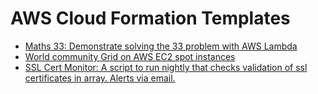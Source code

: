 # AWS Cloud Formation Templates

* [Maths 33: Demonstrate solving the 33 problem with AWS Lambda](https://github.com/craigmayhew/aws-cloudformation/blob/master/maths-33.json)
* [World community Grid on AWS EC2 spot instances](https://github.com/craigmayhew/aws-cloudformation/blob/master/ec2spot-world-community-grid.json)
* [SSL Cert Monitor: A script to run nightly that checks validation of ssl certificates in array. Alerts via email.](https://github.com/craigmayhew/aws-cloudformation/blob/master/aws-ssl-validity-monitor.json)
